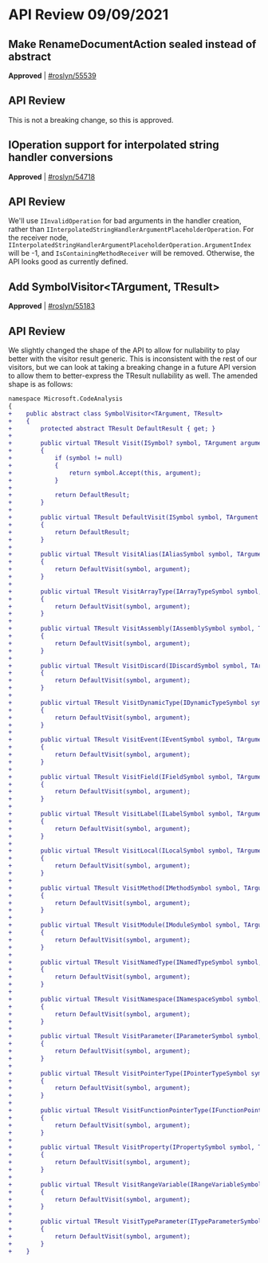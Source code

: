 # API Review 09/09/2021

## Make RenameDocumentAction sealed instead of abstract

**Approved** | [#roslyn/55539](https://github.com/dotnet/roslyn/issues/55539#issuecomment-916444827)

## API Review

This is not a breaking change, so this is approved.
## IOperation support for interpolated string handler conversions

**Approved** | [#roslyn/54718](https://github.com/dotnet/roslyn/issues/54718#issuecomment-916444317)

## API Review

We'll use `IInvalidOperation` for bad arguments in the handler creation, rather than `IInterpolatedStringHandlerArgumentPlaceholderOperation`. For the receiver node, `IInterpolatedStringHandlerArgumentPlaceholderOperation.ArgumentIndex` will be -1, and `IsContainingMethodReceiver` will be removed. Otherwise, the API looks good as currently defined.
## Add SymbolVisitor<TArgument, TResult>

**Approved** | [#roslyn/55183](https://github.com/dotnet/roslyn/issues/55183#issuecomment-916446333)

## API Review

We slightly changed the shape of the API to allow for nullability to play better with the visitor result generic. This is inconsistent with the rest of our visitors, but we can look at taking a breaking change in a future API version to allow them to better-express the TResult nullability as well. The amended shape is as follows:

```diff
namespace Microsoft.CodeAnalysis
{
+    public abstract class SymbolVisitor<TArgument, TResult>
+    {
+        protected abstract TResult DefaultResult { get; }
+
+        public virtual TResult Visit(ISymbol? symbol, TArgument argument)
+        {
+            if (symbol != null)
+            {
+                return symbol.Accept(this, argument);
+            }
+
+            return DefaultResult;
+        }
+
+        public virtual TResult DefaultVisit(ISymbol symbol, TArgument argument)
+        {
+            return DefaultResult;
+        }
+
+        public virtual TResult VisitAlias(IAliasSymbol symbol, TArgument argument)
+        {
+            return DefaultVisit(symbol, argument);
+        }
+
+        public virtual TResult VisitArrayType(IArrayTypeSymbol symbol, TArgument argument)
+        {
+            return DefaultVisit(symbol, argument);
+        }
+
+        public virtual TResult VisitAssembly(IAssemblySymbol symbol, TArgument argument)
+        {
+            return DefaultVisit(symbol, argument);
+        }
+
+        public virtual TResult VisitDiscard(IDiscardSymbol symbol, TArgument argument)
+        {
+            return DefaultVisit(symbol, argument);
+        }
+
+        public virtual TResult VisitDynamicType(IDynamicTypeSymbol symbol, TArgument argument)
+        {
+            return DefaultVisit(symbol, argument);
+        }
+
+        public virtual TResult VisitEvent(IEventSymbol symbol, TArgument argument)
+        {
+            return DefaultVisit(symbol, argument);
+        }
+
+        public virtual TResult VisitField(IFieldSymbol symbol, TArgument argument)
+        {
+            return DefaultVisit(symbol, argument);
+        }
+
+        public virtual TResult VisitLabel(ILabelSymbol symbol, TArgument argument)
+        {
+            return DefaultVisit(symbol, argument);
+        }
+
+        public virtual TResult VisitLocal(ILocalSymbol symbol, TArgument argument)
+        {
+            return DefaultVisit(symbol, argument);
+        }
+
+        public virtual TResult VisitMethod(IMethodSymbol symbol, TArgument argument)
+        {
+            return DefaultVisit(symbol, argument);
+        }
+
+        public virtual TResult VisitModule(IModuleSymbol symbol, TArgument argument)
+        {
+            return DefaultVisit(symbol, argument);
+        }
+
+        public virtual TResult VisitNamedType(INamedTypeSymbol symbol, TArgument argument)
+        {
+            return DefaultVisit(symbol, argument);
+        }
+
+        public virtual TResult VisitNamespace(INamespaceSymbol symbol, TArgument argument)
+        {
+            return DefaultVisit(symbol, argument);
+        }
+
+        public virtual TResult VisitParameter(IParameterSymbol symbol, TArgument argument)
+        {
+            return DefaultVisit(symbol, argument);
+        }
+
+        public virtual TResult VisitPointerType(IPointerTypeSymbol symbol, TArgument argument)
+        {
+            return DefaultVisit(symbol, argument);
+        }
+
+        public virtual TResult VisitFunctionPointerType(IFunctionPointerTypeSymbol symbol, TArgument argument)
+        {
+            return DefaultVisit(symbol, argument);
+        }
+
+        public virtual TResult VisitProperty(IPropertySymbol symbol, TArgument argument)
+        {
+            return DefaultVisit(symbol, argument);
+        }
+
+        public virtual TResult VisitRangeVariable(IRangeVariableSymbol symbol, TArgument argument)
+        {
+            return DefaultVisit(symbol, argument);
+        }
+
+        public virtual TResult VisitTypeParameter(ITypeParameterSymbol symbol, TArgument argument)
+        {
+            return DefaultVisit(symbol, argument);
+        }
+    }
```
